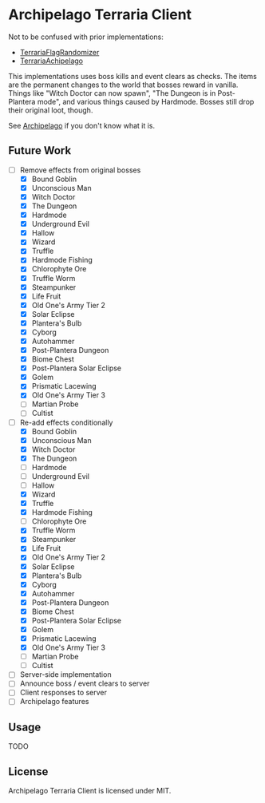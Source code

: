 # Archipelago Terraria Client

Not to be confused with prior implementations:

* [TerrariaFlagRandomizer](https://github.com/Cronus-waters/TerrariaFlagRandomizer)
* [TerrariaAchipelago](https://github.com/Whoneedspacee/TerrariaArchipelago)

This implementations uses boss kills and event clears as checks. The items are the permanent
changes to the world that bosses reward in vanilla. Things like "Witch Doctor can now spawn",
"The Dungeon is in Post-Plantera mode", and various things caused by Hardmode. Bosses still drop
their original loot, though.

See [Archipelago](https://archipelago.gg/) if you don't know what it is.

## Future Work

- [ ] Remove effects from original bosses
    - [X] Bound Goblin
    - [X] Unconscious Man
    - [X] Witch Doctor
    - [X] The Dungeon
    - [X] Hardmode
    - [X] Underground Evil
    - [X] Hallow
    - [X] Wizard
    - [X] Truffle
    - [X] Hardmode Fishing
    - [X] Chlorophyte Ore
    - [X] Truffle Worm
    - [X] Steampunker
    - [X] Life Fruit
    - [X] Old One's Army Tier 2
    - [X] Solar Eclipse
    - [X] Plantera's Bulb
    - [X] Cyborg
    - [X] Autohammer
    - [X] Post-Plantera Dungeon
    - [X] Biome Chest
    - [X] Post-Plantera Solar Eclipse
    - [X] Golem
    - [X] Prismatic Lacewing
    - [X] Old One's Army Tier 3
    - [ ] Martian Probe
    - [ ] Cultist
- [ ] Re-add effects conditionally
    - [X] Bound Goblin
    - [X] Unconscious Man
    - [X] Witch Doctor
    - [X] The Dungeon
    - [ ] Hardmode
    - [ ] Underground Evil
    - [ ] Hallow
    - [X] Wizard
    - [X] Truffle
    - [X] Hardmode Fishing
    - [ ] Chlorophyte Ore
    - [X] Truffle Worm
    - [X] Steampunker
    - [X] Life Fruit
    - [X] Old One's Army Tier 2
    - [X] Solar Eclipse
    - [X] Plantera's Bulb
    - [X] Cyborg
    - [X] Autohammer
    - [X] Post-Plantera Dungeon
    - [X] Biome Chest
    - [X] Post-Plantera Solar Eclipse
    - [X] Golem
    - [X] Prismatic Lacewing
    - [X] Old One's Army Tier 3
    - [ ] Martian Probe
    - [ ] Cultist
- [ ] Server-side implementation
- [ ] Announce boss / event clears to server
- [ ] Client responses to server
- [ ] Archipelago features

## Usage

TODO

## License

Archipelago Terraria Client is licensed under MIT.

